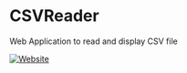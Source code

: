 # CSVReader
Web Application to read and display CSV file

<a href="http://nextraceapp.com:8085/" ><img alt="Website" src="https://img.shields.io/website?down_color=red&down_message=offline&up_color=green&up_message=online&url=http%3A%2F%2Fnextraceapp.com%3A8085%2F"></a>
